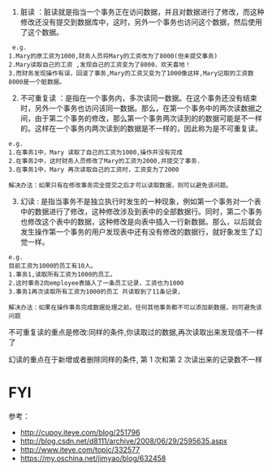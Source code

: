 1. 脏读 ：脏读就是指当一个事务正在访问数据，并且对数据进行了修改，而这种修改还没有提交到数据库中，这时，另外一个事务也访问这个数据，然后使用了这个数据。
```
 e.g.
1.Mary的原工资为1000,财务人员将Mary的工资改为了8000(但未提交事务)
2.Mary读取自己的工资 ,发现自己的工资变为了8000，欢天喜地！
3.而财务发现操作有误，回滚了事务,Mary的工资又变为了1000像这样,Mary记取的工资数8000是一个脏数据。

```


2. 不可重复读 ：是指在一个事务内，多次读同一数据。在这个事务还没有结束时，另外一个事务也访问该同一数据。那么，在第一个事务中的两次读数据之间，由于第二个事务的修改，那么第一个事务两次读到的的数据可能是不一样的。这样在一个事务内两次读到的数据是不一样的，因此称为是不可重复读。
```   
e.g.
1.在事务1中，Mary 读取了自己的工资为1000,操作并没有完成
2.在事务2中，这时财务人员修改了Mary的工资为2000,并提交了事务.
3.在事务1中，Mary 再次读取自己的工资时，工资变为了2000

解决办法：如果只有在修改事务完全提交之后才可以读取数据，则可以避免该问题。
```


3. 幻读 : 是指当事务不是独立执行时发生的一种现象，例如第一个事务对一个表中的数据进行了修改，这种修改涉及到表中的全部数据行。同时，第二个事务也修改这个表中的数据，这种修改是向表中插入一行新数据。那么，以后就会发生操作第一个事务的用户发现表中还有没有修改的数据行，就好象发生了幻觉一样。
```  
e.g. 
目前工资为1000的员工有10人。
1.事务1,读取所有工资为1000的员工。
2.这时事务2向employee表插入了一条员工记录，工资也为1000
3.事务1再次读取所有工资为1000的员工 共读取到了11条记录， 
 
解决办法：如果在操作事务完成数据处理之前，任何其他事务都不可以添加新数据，则可避免该问题
```


不可重复读的重点是修改:同样的条件,你读取过的数据,再次读取出来发现值不一样了

幻读的重点在于新增或者删除同样的条件, 第 1 次和第 2 次读出来的记录数不一样


# FYI 

参考：
- http://cupoy.iteye.com/blog/251796
- http://blog.csdn.net/d8111/archive/2008/06/29/2595635.aspx
- http://www.iteye.com/topic/332577
- https://my.oschina.net/jimyao/blog/632458